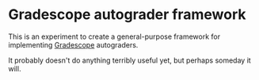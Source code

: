 # Gradescope autograder framework

This is an experiment to create a general-purpose framework for implementing
[Gradescope](https://www.gradescope.com/) autograders.

It probably doesn't do anything terribly useful yet, but perhaps someday
it will.
